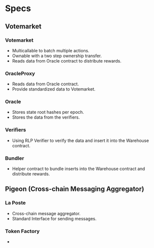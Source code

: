# Specs

## Votemarket

### Votemarket
* Multicallable to batch multiple actions.
* Ownable with a two step ownership transfer.
* Reads data from Oracle contract to distribute rewards.

### OracleProxy
* Reads data from Oracle contract.
* Provide standardized data to Votemarket.

### Oracle
* Stores state root hashes per epoch.
* Stores the data from the verifiers.

### Verifiers
* Using RLP Verifier to verify the data and insert it into the Warehouse contract.

### Bundler
* Helper contract to bundle inserts into the Warehouse contract and distribute rewards.


## Pigeon (Cross-chain Messaging Aggregator)

### La Poste
* Cross-chain message aggregator.
* Standard Interface for sending messages.

### Token Factory
* 
